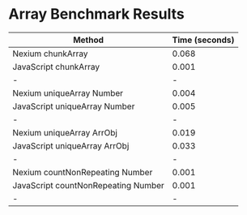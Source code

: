 # Array Benchmark Results

| Method                              | Time (seconds) |
| ----------------------------------- | -------------- |
| Nexium chunkArray                   | 0.068          |
| JavaScript chunkArray               | 0.001          |
| -                                   | -              |
| Nexium uniqueArray Number           | 0.004          |
| JavaScript uniqueArray Number       | 0.005          |
| -                                   | -              |
| Nexium uniqueArray ArrObj           | 0.019          |
| JavaScript uniqueArray ArrObj       | 0.033          |
| -                                   | -              |
| Nexium countNonRepeating Number     | 0.001          |
| JavaScript countNonRepeating Number | 0.001          |
| -                                   | -              |

